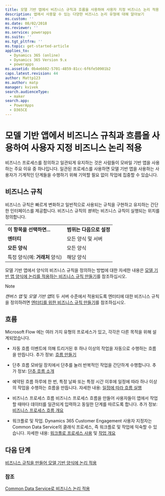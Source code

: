 ```yaml
---
title: 모델 기반 앱에서 비즈니스 규칙과 흐름을 사용하여 사용자 지정 비즈니스 논리 적용 | MicrosoftDocs
description: 앱에서 사용할 수 있는 다양한 비즈니스 논리 유형에 대해 알아보기
ms.custom: ''
ms.date: 08/02/2018
ms.reviewer: ''
ms.service: powerapps
ms.suite: ''
ms.tgt_pltfrm: ''
ms.topic: get-started-article
applies_to:
  - Dynamics 365 (online)
  - Dynamics 365 Version 9.x
  - powerapps
ms.assetid: 0b4e6602-5701-4859-81cc-6f6fe50901b2
caps.latest.revision: 44
author: Mattp123
ms.author: matp
manager: kvivek
search.audienceType:
  - maker
search.app:
  - PowerApps
  - D365CE
---
```

# <a name="apply-custom-business-logic-with-business-rules-and-flows-in-model-driven-apps"></a>모델 기반 앱에서 비즈니스 규칙과 흐름을 사용하여 사용자 지정 비즈니스 논리 적용

비즈니스 프로세스를 정의하고 일관되게 유지하는 것은 사람들이 모바일 기반 앱을 사용하는 주요 이유 중 하나입니다. 일관된 프로세스를 사용하면 모델 기반 앱을 사용하는 사용자가 기계적인 단계들을 수행하기 위해 기억할 필요 없이 작업에 집중할 수 있습니다. 

## <a name="business-rules"></a>비즈니스 규칙

비즈니스 규칙은 빠르게 변화하고 일반적으로 사용되는 규칙을 구현하고 유지하는 간단한 인터페이스를 제공합니다. 비즈니스 규칙의 *범위*는 비즈니스 규칙이 실행되는 위치를 정의합니다.

|||  
|-|-|  
|**이 항목을 선택하면...**|**범위는 다음으로 설정**|  
|**엔터티**|모든 양식 및 서버|  
|**모든 양식**|모든 양식|  
|특정 양식(예: **거래처** 양식)|해당 양식| 

모델 기반 앱에서 양식의 비즈니스 규칙을 정의하는 방법에 대한 자세한 내용은 [모델 기반 앱 양식에 논리를 적용하는 비즈니스 규칙 만들기](create-business-rules-recommendations-apply-logic-form.md)를 참조하십시오.

> [!NOTE]
> *캔버스 앱* 및 *모델 기반 앱*의 두 서버 수준에서 적용되도록 엔터티에 대한 비즈니스 규칙을 정의하려면 [엔터티를 위한 비즈니스 규칙 만들기](/powerapps/maker/common-data-service/data-platform-create-business-rule)를 참조하십시오.

## <a name="flows"></a>흐름  
  
Microsoft Flow 에는 여러 가지 유형의 프로세스가 있고, 각각은 다른 목적을 위해 설계되었습니다.  

-   자동 흐름 이벤트에 의해 트리거된 후 하나 이상의 작업을 자동으로 수행하는 흐름을 만듭니다. 추가 정보: [흐름 만들기](/flow/get-started-logic-flow)
    
-   단추 흐름 모바일 장치에서 단추를 눌러 반복적인 작업을 간단하게 수행합니다. 추가 정보: [단추 흐름 소개](/flow/introduction-to-button-flows)
  
-   예약된 흐름 하루에 한 번, 특정 날짜 또는 특정 시간 이후에 일정에 따라 하나 이상의 작업을 수행하는 흐름을 만듭니다. 자세한 내용: [일정에 따라 흐름 실행](/flow/run-scheduled-tasks)
  
-   비즈니스 프로세스 흐름  비즈니스 프로세스 흐름을 만들어 사용자들이 앱에서 작업할 때마다 데이터를 일관되게 입력하고 동일한 단계를 따르도록 합니다. 추가 정보: [비즈니스 프로세스 흐름 개요](/flow/business-process-flows-overview)

-   워크플로 및 작업. Dynamics 365 Customer Engagement 사용자 지정자는 Common Data Service의 클래식 프로세스, 즉 워크플로 및 작업에 익숙할 수 있습니다. 자세한 내용: [워크플로 프로세스 사용](/flow/workflow-processes) 및 [작업 개요](/flow/actions)
  
## <a name="next-step"></a>다음 단계

[비즈니스 규칙을 만들어 모델 기반 양식에 논리 적용](create-business-rules-recommendations-apply-logic-form.md)

### <a name="see-also"></a>참조

[Common Data Service로 비즈니스 논리 적용](../common-data-service/cds-processes.md)

